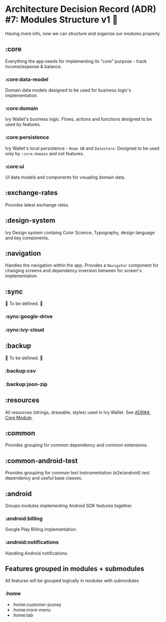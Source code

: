 # Architecture Decision Record (ADR) #7: Modules Structure v1 🚧

Having more info, now we can structure and organize our modules properly.

## :core

Everything the app needs for implementing its "core" purpose - track income/expense & balance.

### :core:data-model

Domain data models designed to be used for business logic's implementation.

### :core:domain

Ivy Wallet's business logic. Flows, actions and functions designed to be used by features.

### :core:persistence

Ivy Wallet's local persistence - `Room DB` and `Datastore`. Designed to be used only
by `:core:domain` and not features.

### :core:ui

UI data models and components for visualing domain data.

## :exchange-rates

Provides latest exchange rates.

## :design-system

Ivy Design system containg Color Science, Typography, design language and key components.

## :navigation

Handles the navigation within the app. Provides a `Navigator` component for changing screens and
dependency inversion between for screen's implementation.

## :sync

🚧 To be defined. 🚧

### :sync:google-drive

### :sync:ivy-cloud

## :backup

🚧 To be defined. 🚧

### :backup:csv

### :backup:json-zip

## :resources

All resources (strings, drawable, styles) used in Ivy Wallet. See [ADR#4: Core Module](ADR%234%20Core%20Module%20(WIP).md). 

## :common

Provides grouping for common dependency and common extensions.

## :common-android-test

Provides groupiing for common test instrumentation (e2e/android) test dependency and useful base classes.

## :android

Groups modules implementing Android SDK features together.

### :android:billing

Google Play Billing implementation.

### :android:notifications

Handling Android notifications.

## Features grouped in modules + submodules

All features will be grouped logically in modules with submodules.

### :home
- :home:customer-jouney
- :home:more-menu
- :home:tab